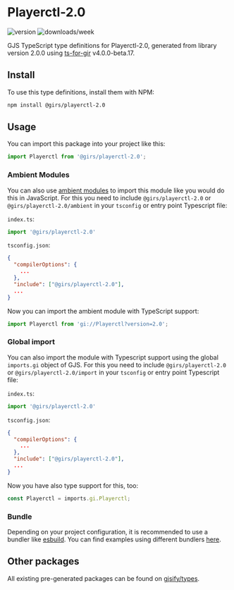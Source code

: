 
# Playerctl-2.0

![version](https://img.shields.io/npm/v/@girs/playerctl-2.0)
![downloads/week](https://img.shields.io/npm/dw/@girs/playerctl-2.0)


GJS TypeScript type definitions for Playerctl-2.0, generated from library version 2.0.0 using [ts-for-gir](https://github.com/gjsify/ts-for-gir) v4.0.0-beta.17.


## Install

To use this type definitions, install them with NPM:
```bash
npm install @girs/playerctl-2.0
```

## Usage

You can import this package into your project like this:
```ts
import Playerctl from '@girs/playerctl-2.0';
```

### Ambient Modules

You can also use [ambient modules](https://github.com/gjsify/ts-for-gir/tree/main/packages/cli#ambient-modules) to import this module like you would do this in JavaScript.
For this you need to include `@girs/playerctl-2.0` or `@girs/playerctl-2.0/ambient` in your `tsconfig` or entry point Typescript file:

`index.ts`:
```ts
import '@girs/playerctl-2.0'
```

`tsconfig.json`:
```json
{
  "compilerOptions": {
    ...
  },
  "include": ["@girs/playerctl-2.0"],
  ...
}
```

Now you can import the ambient module with TypeScript support: 

```ts
import Playerctl from 'gi://Playerctl?version=2.0';
```

### Global import

You can also import the module with Typescript support using the global `imports.gi` object of GJS.
For this you need to include `@girs/playerctl-2.0` or `@girs/playerctl-2.0/import` in your `tsconfig` or entry point Typescript file:

`index.ts`:
```ts
import '@girs/playerctl-2.0'
```

`tsconfig.json`:
```json
{
  "compilerOptions": {
    ...
  },
  "include": ["@girs/playerctl-2.0"],
  ...
}
```

Now you have also type support for this, too:

```ts
const Playerctl = imports.gi.Playerctl;
```

### Bundle

Depending on your project configuration, it is recommended to use a bundler like [esbuild](https://esbuild.github.io/). You can find examples using different bundlers [here](https://github.com/gjsify/ts-for-gir/tree/main/examples).

## Other packages

All existing pre-generated packages can be found on [gjsify/types](https://github.com/gjsify/types).

